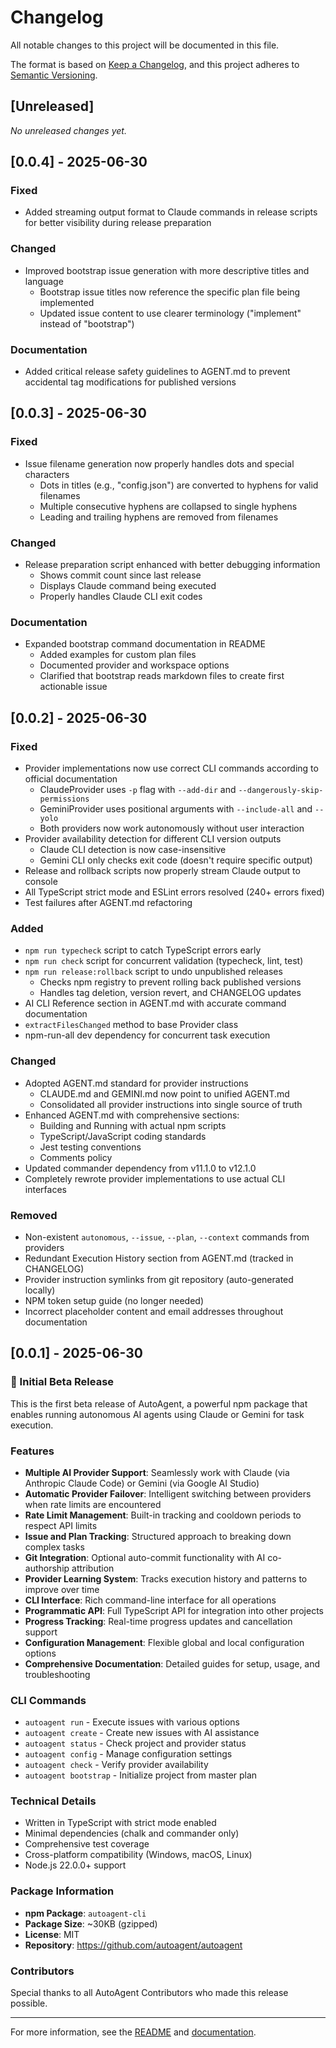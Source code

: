 # Changelog

All notable changes to this project will be documented in this file.

The format is based on [Keep a Changelog](https://keepachangelog.com/en/1.0.0/),
and this project adheres to [Semantic Versioning](https://semver.org/spec/v2.0.0.html).

## [Unreleased]

_No unreleased changes yet._

## [0.0.4] - 2025-06-30

### Fixed
- Added streaming output format to Claude commands in release scripts for better visibility during release preparation

### Changed
- Improved bootstrap issue generation with more descriptive titles and language
  - Bootstrap issue titles now reference the specific plan file being implemented
  - Updated issue content to use clearer terminology ("implement" instead of "bootstrap")

### Documentation
- Added critical release safety guidelines to AGENT.md to prevent accidental tag modifications for published versions

## [0.0.3] - 2025-06-30

### Fixed
- Issue filename generation now properly handles dots and special characters
  - Dots in titles (e.g., "config.json") are converted to hyphens for valid filenames
  - Multiple consecutive hyphens are collapsed to single hyphens
  - Leading and trailing hyphens are removed from filenames

### Changed
- Release preparation script enhanced with better debugging information
  - Shows commit count since last release
  - Displays Claude command being executed
  - Properly handles Claude CLI exit codes

### Documentation
- Expanded bootstrap command documentation in README
  - Added examples for custom plan files
  - Documented provider and workspace options
  - Clarified that bootstrap reads markdown files to create first actionable issue

## [0.0.2] - 2025-06-30

### Fixed
- Provider implementations now use correct CLI commands according to official documentation
  - ClaudeProvider uses `-p` flag with `--add-dir` and `--dangerously-skip-permissions`
  - GeminiProvider uses positional arguments with `--include-all` and `--yolo`
  - Both providers now work autonomously without user interaction
- Provider availability detection for different CLI version outputs
  - Claude CLI detection is now case-insensitive
  - Gemini CLI only checks exit code (doesn't require specific output)
- Release and rollback scripts now properly stream Claude output to console
- All TypeScript strict mode and ESLint errors resolved (240+ errors fixed)
- Test failures after AGENT.md refactoring

### Added
- `npm run typecheck` script to catch TypeScript errors early
- `npm run check` script for concurrent validation (typecheck, lint, test)
- `npm run release:rollback` script to undo unpublished releases
  - Checks npm registry to prevent rolling back published versions
  - Handles tag deletion, version revert, and CHANGELOG updates
- AI CLI Reference section in AGENT.md with accurate command documentation
- `extractFilesChanged` method to base Provider class
- npm-run-all dev dependency for concurrent task execution

### Changed
- Adopted AGENT.md standard for provider instructions
  - CLAUDE.md and GEMINI.md now point to unified AGENT.md
  - Consolidated all provider instructions into single source of truth
- Enhanced AGENT.md with comprehensive sections:
  - Building and Running with actual npm scripts
  - TypeScript/JavaScript coding standards
  - Jest testing conventions
  - Comments policy
- Updated commander dependency from v11.1.0 to v12.1.0
- Completely rewrote provider implementations to use actual CLI interfaces

### Removed
- Non-existent `autonomous`, `--issue`, `--plan`, `--context` commands from providers
- Redundant Execution History section from AGENT.md (tracked in CHANGELOG)
- Provider instruction symlinks from git repository (auto-generated locally)
- NPM token setup guide (no longer needed)
- Incorrect placeholder content and email addresses throughout documentation

## [0.0.1] - 2025-06-30

### 🎉 Initial Beta Release

This is the first beta release of AutoAgent, a powerful npm package that enables running autonomous AI agents using Claude or Gemini for task execution.

### Features

- **Multiple AI Provider Support**: Seamlessly work with Claude (via Anthropic Claude Code) or Gemini (via Google AI Studio)
- **Automatic Provider Failover**: Intelligent switching between providers when rate limits are encountered
- **Rate Limit Management**: Built-in tracking and cooldown periods to respect API limits
- **Issue and Plan Tracking**: Structured approach to breaking down complex tasks
- **Git Integration**: Optional auto-commit functionality with AI co-authorship attribution
- **Provider Learning System**: Tracks execution history and patterns to improve over time
- **CLI Interface**: Rich command-line interface for all operations
- **Programmatic API**: Full TypeScript API for integration into other projects
- **Progress Tracking**: Real-time progress updates and cancellation support
- **Configuration Management**: Flexible global and local configuration options
- **Comprehensive Documentation**: Detailed guides for setup, usage, and troubleshooting

### CLI Commands

- `autoagent run` - Execute issues with various options
- `autoagent create` - Create new issues with AI assistance
- `autoagent status` - Check project and provider status
- `autoagent config` - Manage configuration settings
- `autoagent check` - Verify provider availability
- `autoagent bootstrap` - Initialize project from master plan

### Technical Details

- Written in TypeScript with strict mode enabled
- Minimal dependencies (chalk and commander only)
- Comprehensive test coverage
- Cross-platform compatibility (Windows, macOS, Linux)
- Node.js 22.0.0+ support

### Package Information

- **npm Package**: `autoagent-cli`
- **Package Size**: ~30KB (gzipped)
- **License**: MIT
- **Repository**: https://github.com/autoagent/autoagent

### Contributors

Special thanks to all AutoAgent Contributors who made this release possible.

---

For more information, see the [README](README.md) and [documentation](docs/).